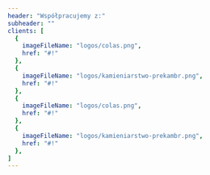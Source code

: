 ```yaml
---
header: "Współpracujemy z:"
subheader: ""
clients: [
  {
    imageFileName: "logos/colas.png",
    href: "#!"
  },
  {
    imageFileName: "logos/kamieniarstwo-prekambr.png",
    href: "#!"
  },
  {
    imageFileName: "logos/colas.png",
    href: "#!"
  },
  {
    imageFileName: "logos/kamieniarstwo-prekambr.png",
    href: "#!"
  },
]
---
```

